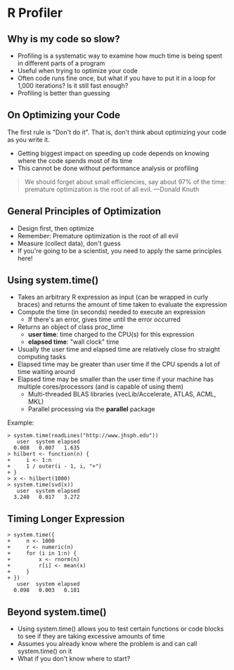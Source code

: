 R Profiler
==========

Why is my code so slow?
-----------------------

* Profiling is a systematic way to examine how much time is being spent in different parts of a program
* Useful when trying to optimize your code
* Often code runs fine once, but what if you have to put it in a loop for 1,000 iterations? Is it still fast enough?
* Profiling is better than guessing


On Optimizing your Code
-----------------------
The first rule is "Don't do it". That is, don't think about optimizing your code as you write it.

* Getting biggest impact on speeding up code depends on knowing where the code spends most of its time
* This cannot be done without performance analysis or profiling

> We should forget about small efficiencies, say about 97% of the time: premature optimization is the root of all evil. &mdash;Donald Knuth


General Principles of Optimization
----------------------------------

* Design first, then optimize
* Remember: Premature optimization is the root of all evil
* Measure (collect data), don't guess
* If you're going to be a scientist, you need to apply the same principles here!


Using system.time()
-------------------

* Takes an arbitrary R expression as input (can be wrapped in curly braces) and returns the amount of time taken to evaluate the expression
* Compute the time (in seconds) needed to execute an expression
	* If there's an error, gives time until the error occurred
* Returns an object of class proc_time
	* __user time__: time charged to the CPU(s) for this expression
	* __elapsed time__: "wall clock" time
* Usually the user time and elapsed time are relatively close fro straight computing tasks
* Elapsed time may be greater than user time if the CPU spends a lot of time waiting around
* Elapsed time may be smaller than the user time if your machine has multiple cores/processors (and is capable of using them)
	* Multi-threaded BLAS libraries (vecLib/Accelerate, ATLAS, ACML, MKL)
	* Parallel processing via the __parallel__ package

Example:

	> system.time(readLines("http://www.jhsph.edu"))
	   user  system elapsed 
	  0.008   0.007   1.635 
	> hilbert <- function(n) {
	+     i <- 1:n
	+     1 / outer(i - 1, i, "+")
	+ }
	> x <- hilbert(1000)
	> system.time(svd(x))
	   user  system elapsed 
	  3.240   0.017   3.272


Timing Longer Expression
------------------------

	> system.time({
	+     n <- 1000
	+     r <- numeric(n)
	+     for (i in 1:n) {
	+         x <- rnorm(n)
	+         r[i] <- mean(x)
	+     }
	+ })
	   user  system elapsed 
	  0.098   0.003   0.101


Beyond system.time()
--------------------

* Using system.time() allows you to test certain functions or code blocks to see if they are taking excessive amounts of time
* Assumes you already know where the problem is and can call system.time() on it
* What if you don't know where to start?